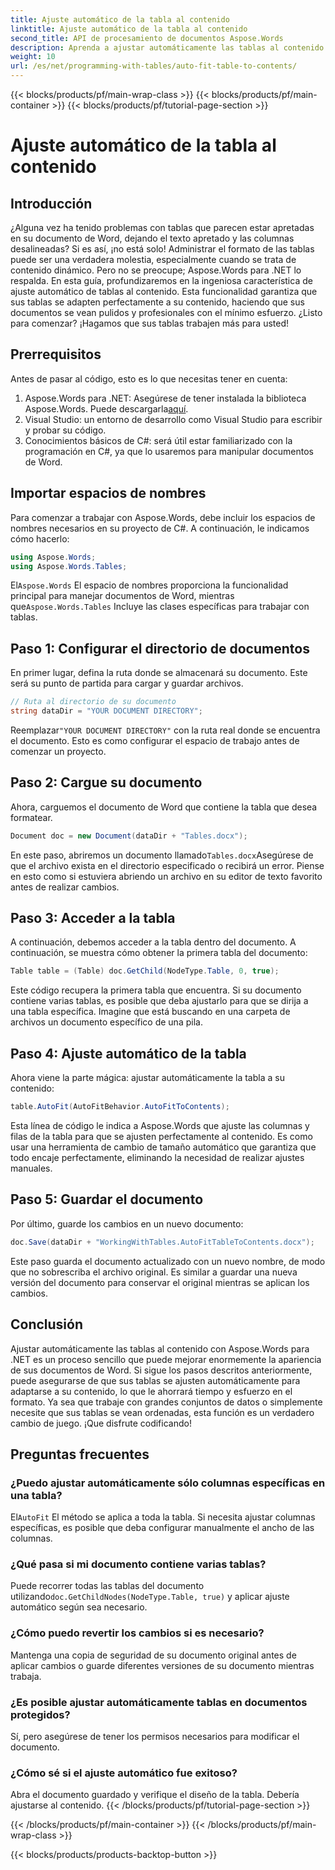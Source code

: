 ```yaml
---
title: Ajuste automático de la tabla al contenido
linktitle: Ajuste automático de la tabla al contenido
second_title: API de procesamiento de documentos Aspose.Words
description: Aprenda a ajustar automáticamente las tablas al contenido de los documentos de Word con Aspose.Words para .NET con esta guía. Perfecto para un formato de documentos dinámico y ordenado.
weight: 10
url: /es/net/programming-with-tables/auto-fit-table-to-contents/
---
```


{{< blocks/products/pf/main-wrap-class >}}
{{< blocks/products/pf/main-container >}}
{{< blocks/products/pf/tutorial-page-section >}}

# Ajuste automático de la tabla al contenido

## Introducción

¿Alguna vez ha tenido problemas con tablas que parecen estar apretadas en su documento de Word, dejando el texto apretado y las columnas desalineadas? Si es así, ¡no está solo! Administrar el formato de las tablas puede ser una verdadera molestia, especialmente cuando se trata de contenido dinámico. Pero no se preocupe; Aspose.Words para .NET lo respalda. En esta guía, profundizaremos en la ingeniosa característica de ajuste automático de tablas al contenido. Esta funcionalidad garantiza que sus tablas se adapten perfectamente a su contenido, haciendo que sus documentos se vean pulidos y profesionales con el mínimo esfuerzo. ¿Listo para comenzar? ¡Hagamos que sus tablas trabajen más para usted!

## Prerrequisitos

Antes de pasar al código, esto es lo que necesitas tener en cuenta:

1.  Aspose.Words para .NET: Asegúrese de tener instalada la biblioteca Aspose.Words. Puede descargarla[aquí](https://releases.aspose.com/words/net/).
2. Visual Studio: un entorno de desarrollo como Visual Studio para escribir y probar su código.
3. Conocimientos básicos de C#: será útil estar familiarizado con la programación en C#, ya que lo usaremos para manipular documentos de Word.

## Importar espacios de nombres

Para comenzar a trabajar con Aspose.Words, debe incluir los espacios de nombres necesarios en su proyecto de C#. A continuación, le indicamos cómo hacerlo:

```csharp
using Aspose.Words;
using Aspose.Words.Tables;
```

 El`Aspose.Words` El espacio de nombres proporciona la funcionalidad principal para manejar documentos de Word, mientras que`Aspose.Words.Tables` Incluye las clases específicas para trabajar con tablas.

## Paso 1: Configurar el directorio de documentos

En primer lugar, defina la ruta donde se almacenará su documento. Este será su punto de partida para cargar y guardar archivos.

```csharp
// Ruta al directorio de su documento
string dataDir = "YOUR DOCUMENT DIRECTORY";
```

 Reemplazar`"YOUR DOCUMENT DIRECTORY"` con la ruta real donde se encuentra el documento. Esto es como configurar el espacio de trabajo antes de comenzar un proyecto.

## Paso 2: Cargue su documento

Ahora, carguemos el documento de Word que contiene la tabla que desea formatear.

```csharp
Document doc = new Document(dataDir + "Tables.docx");
```

 En este paso, abriremos un documento llamado`Tables.docx`Asegúrese de que el archivo exista en el directorio especificado o recibirá un error. Piense en esto como si estuviera abriendo un archivo en su editor de texto favorito antes de realizar cambios.

## Paso 3: Acceder a la tabla

A continuación, debemos acceder a la tabla dentro del documento. A continuación, se muestra cómo obtener la primera tabla del documento:

```csharp
Table table = (Table) doc.GetChild(NodeType.Table, 0, true);
```

Este código recupera la primera tabla que encuentra. Si su documento contiene varias tablas, es posible que deba ajustarlo para que se dirija a una tabla específica. Imagine que está buscando en una carpeta de archivos un documento específico de una pila.

## Paso 4: Ajuste automático de la tabla

Ahora viene la parte mágica: ajustar automáticamente la tabla a su contenido:

```csharp
table.AutoFit(AutoFitBehavior.AutoFitToContents);
```

Esta línea de código le indica a Aspose.Words que ajuste las columnas y filas de la tabla para que se ajusten perfectamente al contenido. Es como usar una herramienta de cambio de tamaño automático que garantiza que todo encaje perfectamente, eliminando la necesidad de realizar ajustes manuales.

## Paso 5: Guardar el documento

Por último, guarde los cambios en un nuevo documento:

```csharp
doc.Save(dataDir + "WorkingWithTables.AutoFitTableToContents.docx");
```

Este paso guarda el documento actualizado con un nuevo nombre, de modo que no sobrescriba el archivo original. Es similar a guardar una nueva versión del documento para conservar el original mientras se aplican los cambios.

## Conclusión

Ajustar automáticamente las tablas al contenido con Aspose.Words para .NET es un proceso sencillo que puede mejorar enormemente la apariencia de sus documentos de Word. Si sigue los pasos descritos anteriormente, puede asegurarse de que sus tablas se ajusten automáticamente para adaptarse a su contenido, lo que le ahorrará tiempo y esfuerzo en el formato. Ya sea que trabaje con grandes conjuntos de datos o simplemente necesite que sus tablas se vean ordenadas, esta función es un verdadero cambio de juego. ¡Que disfrute codificando!

## Preguntas frecuentes

### ¿Puedo ajustar automáticamente sólo columnas específicas en una tabla?
 El`AutoFit` El método se aplica a toda la tabla. Si necesita ajustar columnas específicas, es posible que deba configurar manualmente el ancho de las columnas.

### ¿Qué pasa si mi documento contiene varias tablas?
 Puede recorrer todas las tablas del documento utilizando`doc.GetChildNodes(NodeType.Table, true)` y aplicar ajuste automático según sea necesario.

### ¿Cómo puedo revertir los cambios si es necesario?
Mantenga una copia de seguridad de su documento original antes de aplicar cambios o guarde diferentes versiones de su documento mientras trabaja.

### ¿Es posible ajustar automáticamente tablas en documentos protegidos?
Sí, pero asegúrese de tener los permisos necesarios para modificar el documento.

### ¿Cómo sé si el ajuste automático fue exitoso?
Abra el documento guardado y verifique el diseño de la tabla. Debería ajustarse al contenido.
{{< /blocks/products/pf/tutorial-page-section >}}

{{< /blocks/products/pf/main-container >}}
{{< /blocks/products/pf/main-wrap-class >}}

{{< blocks/products/products-backtop-button >}}
